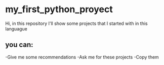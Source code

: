 # my_first_python_proyect
Hi, in this repository I'll show some projects that I started with in this languague
## you can:
-Give me some recommendations
-Ask me for these projects
-Copy them
